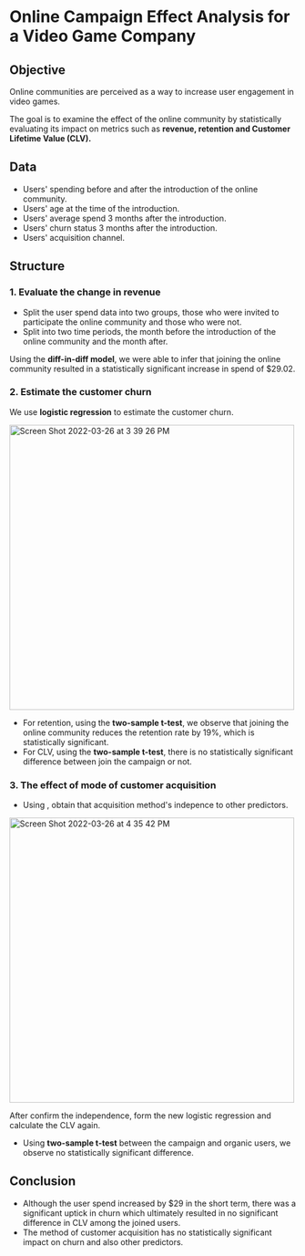 # Online Campaign Effect Analysis for a Video Game Company
## Objective
Online communities are perceived as a way to increase user engagement in video games. 

The goal is to examine the effect of the online community by statistically evaluating its impact on metrics such as **revenue, retention and Customer Lifetime Value (CLV).**

## Data
-  Users' spending before and after the introduction of the online community.
-  Users' age at the time of the introduction.
-  Users' average spend 3 months after the introduction.
-  Users' churn status 3 months after the introduction.
-  Users' acquisition channel.

## Structure
### 1. Evaluate the change in revenue
- Split the user spend data into two groups, those who were invited to participate the online community and those who were not.
- Split into two time periods, the month before the introduction of the online community and the month after.

Using the **diff-in-diff model**, we were able to infer that joining the online community resulted in a statistically significant increase in spend of $29.02.

### 2. Estimate the customer churn
We use **logistic regression** to estimate the customer churn.

<img width="500" alt="Screen Shot 2022-03-26 at 3 39 26 PM" src="https://user-images.githubusercontent.com/98130185/160259296-f436e479-009f-4fca-b495-92994cc45471.png">

- For retention, using the **two-sample t-test**, we observe that joining the online community reduces the retention rate by 19%, which is statistically significant.
- For CLV, using the **two-sample t-test**, there is no statistically significant difference between join the campaign or not.

### 3. The effect of mode of customer acquisition
- Using , obtain that acquisition method's indepence to other predictors.

<img width="500" alt="Screen Shot 2022-03-26 at 4 35 42 PM" src="https://user-images.githubusercontent.com/98130185/160260541-4a06a07d-7d51-433a-b7b0-f54a887e9985.png">

After confirm the independence, form the new logistic regression and calculate the CLV again.

- Using **two-sample t-test** between the campaign and organic users, we observe no statistically significant difference.
## Conclusion
-  Although the user spend increased by $29 in the short term, there was a significant uptick in churn which ultimately resulted in no significant difference in CLV among the joined users.
-   The method of customer acquisition has no statistically significant impact on churn and also other predictors.
